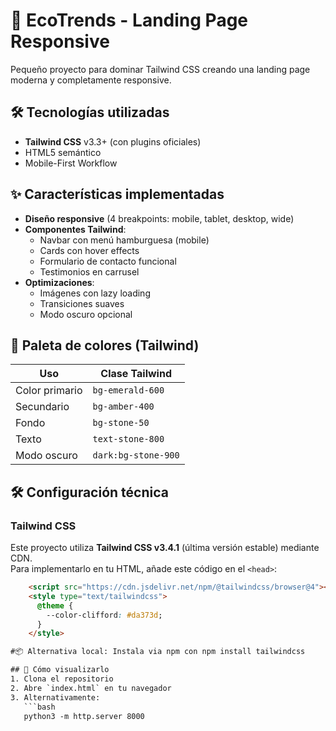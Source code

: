 # 🌿 EcoTrends - Landing Page Responsive

Pequeño proyecto para dominar Tailwind CSS creando una landing page moderna y completamente responsive.

## 🛠️ Tecnologías utilizadas
- **Tailwind CSS** v3.3+ (con plugins oficiales)
- HTML5 semántico
- Mobile-First Workflow

## ✨ Características implementadas
- **Diseño responsive** (4 breakpoints: mobile, tablet, desktop, wide)
- **Componentes Tailwind**:
  - Navbar con menú hamburguesa (mobile)
  - Cards con hover effects
  - Formulario de contacto funcional
  - Testimonios en carrusel
- **Optimizaciones**:
  - Imágenes con lazy loading
  - Transiciones suaves
  - Modo oscuro opcional

## 🎨 Paleta de colores (Tailwind)
| Uso           | Clase Tailwind      |
|---------------|---------------------|
| Color primario| `bg-emerald-600`    |
| Secundario    | `bg-amber-400`      |
| Fondo         | `bg-stone-50`       |
| Texto         | `text-stone-800`    |
| Modo oscuro   | `dark:bg-stone-900` |


## 🛠️ Configuración técnica

### Tailwind CSS
Este proyecto utiliza **Tailwind CSS v3.4.1** (última versión estable) mediante CDN.  
Para implementarlo en tu HTML, añade este código en el `<head>`:

```html
    <script src="https://cdn.jsdelivr.net/npm/@tailwindcss/browser@4"></script>
    <style type="text/tailwindcss">
      @theme {
        --color-clifford: #da373d;
      }
    </style>

#📦 Alternativa local: Instala via npm con npm install tailwindcss

## 🚀 Cómo visualizarlo
1. Clona el repositorio
2. Abre `index.html` en tu navegador
3. Alternativamente:
   ```bash
   python3 -m http.server 8000
